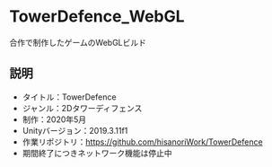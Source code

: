 # TowerDefence_WebGL

合作で制作したゲームのWebGLビルド

## 説明

- タイトル：TowerDefence
- ジャンル：2Dタワーディフェンス
- 制作：2020年5月
- Unityバージョン：2019.3.11f1
- 作業リポジトリ：https://github.com/hisanoriWork/TowerDefence
- 期間終了につきネットワーク機能は停止中
